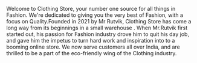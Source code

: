 Welcome to Clothing Store, your number one source for all things in Fashion. We're dedicated to giving you the very best of Fashion, with a focus on Quality.Founded in 2021 by Mr Rutvik, Clothing Store has come a long way from its beginnings in a small warehouse . When Mr.Rutvik first started out, his passion for Fashion industry  drove him to quit his day job, and gave him the impetus to turn hard work and inspiration into to a booming online store. We now serve customers all over India, and are thrilled to be a part of the eco-friendly wing of the Clothing industry.
